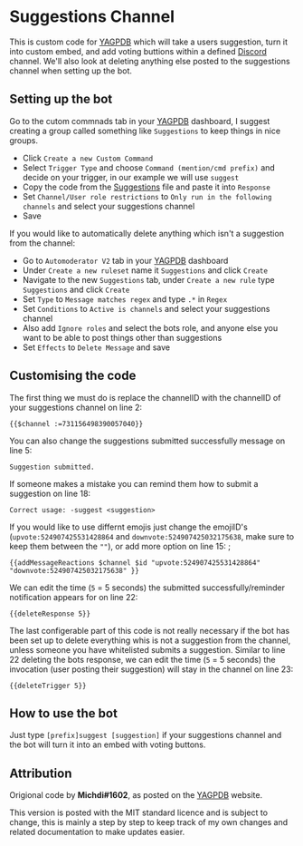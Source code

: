 # Suggestions Channel

This is custom code for [YAGPDB](https://yagpdb.xyz/) which will take a users suggestion, turn it into custom embed, and add voting buttions within a defined [Discord](https://discord.com/) channel. We'll also look at deleting anything else posted to the suggestions channel when setting up the bot.

## Setting up the bot

Go to the cutom commnads tab in your [YAGPDB](https://yagpdb.xyz/) dashboard, I suggest creating a group called something like `Suggestions` to keep things in nice groups.
- Click `Create a new Custom Command`
- Select `Trigger Type` and choose `Command (mention/cmd prefix)` and decide on your trigger, in our example we will use `suggest`
- Copy the code from the [Suggestions](https://github.com/CJ0206/yagpdb/blob/main/Suggestions/Suggetions.lua) file and paste it into `Response`
- Set `Channel/User role restrictions` to `Only run in the following channels` and select your suggestions channel
- Save

If you would like to automatically delete anything which isn't a suggestion from the channel:
- Go to `Automoderator V2` tab in your [YAGPDB](https://yagpdb.xyz/) dashboard
- Under `Create a new ruleset` name it `Suggestions` and click `Create`
- Navigate to the new `Suggestions` tab, under `Create a new rule` type `Suggestions` and click `Create`
- Set `Type` to `Message matches regex` and type `.*` in `Regex`
- Set `Conditions` to `Active is channels` and select your suggestions channel
- Also add `Ignore roles` and select the bots role, and anyone else you want to be able to post things other than suggestions
- Set `Effects` to `Delete Message` and save

## Customising the code
The first thing we must do is replace the channelID with the channelID of your suggestions channel on line 2:
```
{{$channel :=731156498390057040}}
```

You can also change the suggestions submitted successfully message on line 5:
```
Suggestion submitted.
```

If someone makes a mistake you can remind them how to submit a suggestion on line 18:
```
Correct usage: -suggest <suggestion>
```

If you would like to use differnt emojis just change the emojiID's (`upvote:524907425531428864` and `downvote:524907425032175638`, make sure to keep them between the `""`), or add more option on line 15:
;
```
{{addMessageReactions $channel $id "upvote:524907425531428864" "downvote:524907425032175638" }}
```

We can edit the time (`5` = 5 seconds) the submitted successfully/reminder notification appears for on line 22:
```
{{deleteResponse 5}}
```

The last configerable part of this code is not really necessary if the bot has been set up to delete everything whis is not a suggestion from the channel, unless someone you have whitelisted submits a suggestion. Similar to line 22 deleting the bots response, we can edit the time (`5` = 5 seconds) the invocation (user posting their suggestion) will stay in the channel on line 23:
```
{{deleteTrigger 5}}
```

## How to use the bot

Just type `[prefix]suggest [suggestion]` if your suggestions channel and the bot will turn it into an embed with voting buttons.

## Attribution

Origional code by **Michdi#1602**, as posted on the [YAGPDB](https://docs.yagpdb.xyz/reference/custom-command-examples#suggestion-command) website.

This version is posted with the MIT standard licence and is subject to change, this is mainly a step by step to keep track of my own changes and related documentation to make updates easier.
